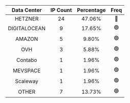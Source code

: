 | Data Center | IP Count | Percentage | Freq |
|:------------:|:--------:|:-----------:|:-----:|
| HETZNER | 24 | 47.06% | 🔴 |
| DIGITALOCEAN | 9 | 17.65% | 🟢 |
| AMAZON | 5 | 9.80% | 🟢 |
| OVH | 3 | 5.88% | 🟢 |
| Contabo | 1 | 1.96% | 🟢 |
| MEVSPACE | 1 | 1.96% | 🟢 |
| Scaleway | 1 | 1.96% | 🟢 |
| OTHER | 7 | 13.73% | 🟢 |